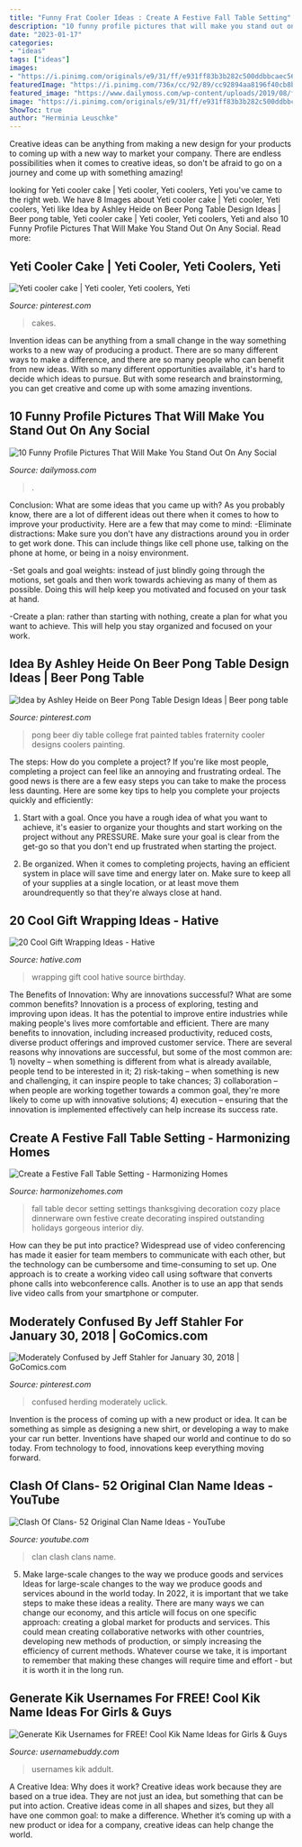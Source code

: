 ```yaml
---
title: "Funny Frat Cooler Ideas : Create A Festive Fall Table Setting"
description: "10 funny profile pictures that will make you stand out on any social"
date: "2023-01-17"
categories:
- "ideas"
tags: ["ideas"]
images:
- "https://i.pinimg.com/originals/e9/31/ff/e931ff83b3b282c500ddbbcaec568511.jpg"
featuredImage: "https://i.pinimg.com/736x/cc/92/89/cc92894aa8196f40cb8b1973e7202a4b.jpg"
featured_image: "https://www.dailymoss.com/wp-content/uploads/2019/08/funny-profile-pic71.jpg"
image: "https://i.pinimg.com/originals/e9/31/ff/e931ff83b3b282c500ddbbcaec568511.jpg"
ShowToc: true
author: "Herminia Leuschke"
---
```



Creative ideas can be anything from making a new design for your products to coming up with a new way to market your company. There are endless possibilities when it comes to creative ideas, so don't be afraid to go on a journey and come up with something amazing!

	

		
looking for Yeti cooler cake | Yeti cooler, Yeti coolers, Yeti you've came to the right web. We have 8 Images about Yeti cooler cake | Yeti cooler, Yeti coolers, Yeti like Idea by Ashley Heide on Beer Pong Table Design Ideas | Beer pong table, Yeti cooler cake | Yeti cooler, Yeti coolers, Yeti and also 10 Funny Profile Pictures That Will Make You Stand Out On Any Social. Read more:
		
    
## Yeti Cooler Cake | Yeti Cooler, Yeti Coolers, Yeti

<img loading=lazy src="https://i.pinimg.com/originals/e9/31/ff/e931ff83b3b282c500ddbbcaec568511.jpg" onerror="this.onerror=null;this.src='https://tse1.mm.bing.net/th?id=OIP.U3Y3IdbxUuVDkA_PMbw7kAHaJ4&amp;pid=15.1';" alt="Yeti cooler cake | Yeti cooler, Yeti coolers, Yeti">

_Source: pinterest.com_

>cakes. 

	

Invention ideas can be anything from a small change in the way something works to a new way of producing a product. There are so many different ways to make a difference, and there are so many people who can benefit from new ideas. With so many different opportunities available, it's hard to decide which ideas to pursue. But with some research and brainstorming, you can get creative and come up with some amazing inventions.

    
## 10 Funny Profile Pictures That Will Make You Stand Out On Any Social

<img loading=lazy src="https://www.dailymoss.com/wp-content/uploads/2019/08/funny-profile-pic71.jpg" onerror="this.onerror=null;this.src='https://tse3.mm.bing.net/th?id=OIP._CZbt-9Y2zaymun3zNoRegAAAA&amp;pid=15.1';" alt="10 Funny Profile Pictures That Will Make You Stand Out On Any Social">

_Source: dailymoss.com_

>. 

	

Conclusion: What are some ideas that you came up with?
As you probably know, there are a lot of different ideas out there when it comes to how to improve your productivity. Here are a few that may come to mind:
-Eliminate distractions: Make sure you don't have any distractions around you in order to get work done. This can include things like cell phone use, talking on the phone at home, or being in a noisy environment.

-Set goals and goal weights: instead of just blindly going through the motions, set goals and then work towards achieving as many of them as possible. Doing this will help keep you motivated and focused on your task at hand.

-Create a plan: rather than starting with nothing, create a plan for what you want to achieve. This will help you stay organized and focused on your work.

    
## Idea By Ashley Heide On Beer Pong Table Design Ideas | Beer Pong Table

<img loading=lazy src="https://i.pinimg.com/originals/08/32/00/0832007c42837c4af70ba928915cc96c.jpg" onerror="this.onerror=null;this.src='https://tse1.mm.bing.net/th?id=OIP.4QwQ3FaeruyIEN5LJL5YgAHaNL&amp;pid=15.1';" alt="Idea by Ashley Heide on Beer Pong Table Design Ideas | Beer pong table">

_Source: pinterest.com_

>pong beer diy table college frat painted tables fraternity cooler designs coolers painting. 

	

The steps: How do you complete a project?
If you're like most people, completing a project can feel like an annoying and frustrating ordeal. The good news is there are a few easy steps you can take to make the process less daunting. Here are some key tips to help you complete your projects quickly and efficiently:
1. Start with a goal. Once you have a rough idea of what you want to achieve, it's easier to organize your thoughts and start working on the project without any PRESSURE. Make sure your goal is clear from the get-go so that you don't end up frustrated when starting the project.

2. Be organized. When it comes to completing projects, having an efficient system in place will save time and energy later on. Make sure to keep all of your supplies at a single location, or at least move them aroundrequently so that they're always close at hand.

    
## 20 Cool Gift Wrapping Ideas - Hative

<img loading=lazy src="https://hative.com/wp-content/uploads/2014/10/gift-wrapping-ideas/4-cool-gift-wrapping-ideas.jpg" onerror="this.onerror=null;this.src='https://tse4.mm.bing.net/th?id=OIP.DM290G5GGwFg2ZJmXLjxnAHaLH&amp;pid=15.1';" alt="20 Cool Gift Wrapping Ideas - Hative">

_Source: hative.com_

>wrapping gift cool hative source birthday. 

	

The Benefits of Innovation: Why are innovations successful? What are some common benefits?
Innovation is a process of exploring, testing and improving upon ideas. It has the potential to improve entire industries while making people's lives more comfortable and efficient. There are many benefits to innovation, including increased productivity, reduced costs, diverse product offerings and improved customer service.
There are several reasons why innovations are successful, but some of the most common are: 1) novelty – when something is different from what is already available, people tend to be interested in it; 2) risk-taking – when something is new and challenging, it can inspire people to take chances; 3) collaboration – when people are working together towards a common goal, they're more likely to come up with innovative solutions; 4) execution – ensuring that the innovation is implemented effectively can help increase its success rate.

    
## Create A Festive Fall Table Setting - Harmonizing Homes

<img loading=lazy src="http://harmonizehomes.com/wp-content/uploads/2016/09/fall-table-image-4.jpg" onerror="this.onerror=null;this.src='https://tse4.mm.bing.net/th?id=OIP.3BxW4zd4YH3Vc1QPdBC2ygHaLH&amp;pid=15.1';" alt="Create a Festive Fall Table Setting - Harmonizing Homes">

_Source: harmonizehomes.com_

>fall table decor setting settings thanksgiving decoration cozy place dinnerware own festive create decorating inspired outstanding holidays gorgeous interior diy. 

	

How can they be put into practice?
Widespread use of video conferencing has made it easier for team members to communicate with each other, but the technology can be cumbersome and time-consuming to set up. One approach is to create a working video call using software that converts phone calls into webconference calls. Another is to use an app that sends live video calls from your smartphone or computer.

    
## Moderately Confused By Jeff Stahler For January 30, 2018 | GoComics.com

<img loading=lazy src="https://i.pinimg.com/736x/cc/92/89/cc92894aa8196f40cb8b1973e7202a4b.jpg" onerror="this.onerror=null;this.src='https://tse2.mm.bing.net/th?id=OIP.QP2CUT2aamAxTL3IxCQvjAAAAA&amp;pid=15.1';" alt="Moderately Confused by Jeff Stahler for January 30, 2018 | GoComics.com">

_Source: pinterest.com_

>confused herding moderately uclick. 

	

Invention is the process of coming up with a new product or idea. It can be something as simple as designing a new shirt, or developing a way to make your car run better. Inventions have shaped our world and continue to do so today. From technology to food, innovations keep everything moving forward.

    
## Clash Of Clans- 52 Original Clan Name Ideas - YouTube

<img loading=lazy src="https://i.ytimg.com/vi/1d1lgrHjf3o/maxresdefault.jpg" onerror="this.onerror=null;this.src='https://tse3.mm.bing.net/th?id=OIP.q987ZfRMIgaJErZt7j3-CgHaEK&amp;pid=15.1';" alt="Clash Of Clans- 52 Original Clan Name Ideas - YouTube">

_Source: youtube.com_

>clan clash clans name. 

	

5) Make large-scale changes to the way we produce goods and services
Ideas for large-scale changes to the way we produce goods and services abound in the world today. In 2022, it is important that we take steps to make these ideas a reality. There are many ways we can change our economy, and this article will focus on one specific approach: creating a global market for products and services. This could mean creating collaborative networks with other countries, developing new methods of production, or simply increasing the efficiency of current methods. Whatever course we take, it is important to remember that making these changes will require time and effort - but it is worth it in the long run.

    
## Generate Kik Usernames For FREE! Cool Kik Name Ideas For Girls &amp; Guys

<img loading=lazy src="https://www.usernamebuddy.com/wp-content/uploads/cute-kik-usernames-girls-600x1008.png" onerror="this.onerror=null;this.src='https://tse4.mm.bing.net/th?id=OIP.3CTMlPX_PtsDKkd5g23cegHaMc&amp;pid=15.1';" alt="Generate Kik Usernames for FREE! Cool Kik Name Ideas for Girls &amp; Guys">

_Source: usernamebuddy.com_

>usernames kik addult. 

	

A Creative Idea: Why does it work?
Creative ideas work because they are based on a true idea. They are not just an idea, but something that can be put into action. Creative ideas come in all shapes and sizes, but they all have one common goal: to make a difference. Whether it’s coming up with a new product or idea for a company, creative ideas can help change the world.

